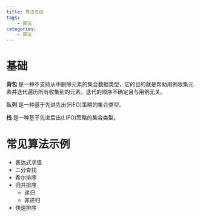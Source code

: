 ```yaml
---
title: 算法总结
tags:
	- 算法
categories:
	- 算法
---
```


# 基础

**背包** 是一种不支持从中删除元素的集合数据类型，它的目的就是帮助用例收集元素并迭代遍历所有收集到的元素。迭代的顺序不确定且与用例无关。

**队列** 是一种基于先进先出(FIFO)策略的集合类型。

**栈** 是一种基于先进后出(LIFO)策略的集合类型。

# 常见算法示例

- 表达式求值
- 二分查找
- 希尔排序
- 归并排序
  - 递归
  - 非递归
- 快速排序